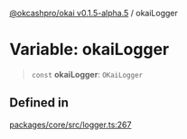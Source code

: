 [@okcashpro/okai v0.1.5-alpha.5](../index.md) / okaiLogger

# Variable: okaiLogger

> `const` **okaiLogger**: `OKaiLogger`

## Defined in

[packages/core/src/logger.ts:267](https://github.com/okcashpro/okai/blob/main/packages/core/src/logger.ts#L267)

